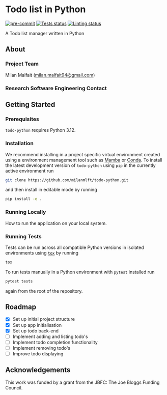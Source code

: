 # Todo list in Python

[![pre-commit](https://img.shields.io/badge/pre--commit-enabled-brightgreen?logo=pre-commit&logoColor=white)](https://github.com/pre-commit/pre-commit)
[![Tests status][tests-badge]][tests-link]
[![Linting status][linting-badge]][linting-link]

<!-- prettier-ignore-start -->
[tests-badge]:              https://github.com/milanmlft/todo/actions/workflows/python_tests.yml/badge.svg
[tests-link]:               https://github.com/milanmlft/todo/actions/workflows/python_tests.yml
[linting-badge]:            https://github.com/milanmlft/todo/actions/workflows/python_linting.yml/badge.svg
[linting-link]:             https://github.com/milanmlft/todo/actions/workflows/python_linting.yml
<!-- prettier-ignore-end -->

A Todo list manager written in Python

## About

### Project Team

Milan Malfait ([milan.malfait94@gmail.com](mailto:milan.malfait94@gmail.com))

### Research Software Engineering Contact

## Getting Started

### Prerequisites

`todo-python` requires Python 3.12.

### Installation

We recommend installing in a project specific virtual environment created using a environment management tool such as [Mamba](https://mamba.readthedocs.io/en/latest/user_guide/mamba.html) or [Conda](https://conda.io/projects/conda/en/latest/). To install the latest development version of `todo-python` using `pip` in the currently active environment run

```sh
git clone https://github.com/milanmlft/todo-python.git
```

and then install in editable mode by running

```sh
pip install -e .
```

### Running Locally

How to run the application on your local system.

### Running Tests

<!-- How to run tests on your local system. -->

Tests can be run across all compatible Python versions in isolated environments using
[`tox`](https://tox.wiki/en/latest/) by running

```sh
tox
```

To run tests manually in a Python environment with `pytest` installed run

```sh
pytest tests
```

again from the root of the repository.

## Roadmap

- [x] Set up initial project structure
- [x] Set up app initialisation
- [x] Set up todo back-end
- [ ] Implement adding and listing todo's
- [ ] Implement todo completion functionality
- [ ] Implement removing todo's
- [ ] Improve todo displaying

## Acknowledgements

This work was funded by a grant from the JBFC: The Joe Bloggs Funding Council.
